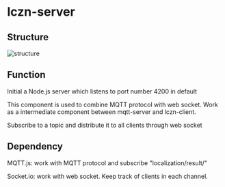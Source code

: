 # lczn-server
## Structure
![structure](../images/lczn-server.png)
## Function
Initial a Node.js server which listens to port number 4200 in default

This component is used to combine MQTT protocol with web socket. Work as a intermediate component between mqtt-server and lczn-client.

Subscribe to a topic and distribute it to all clients through web socket
 
## Dependency
MQTT.js: work with MQTT protocol and subscribe "localization/result/"

Socket.io: work with web socket. Keep track of clients in each channel.